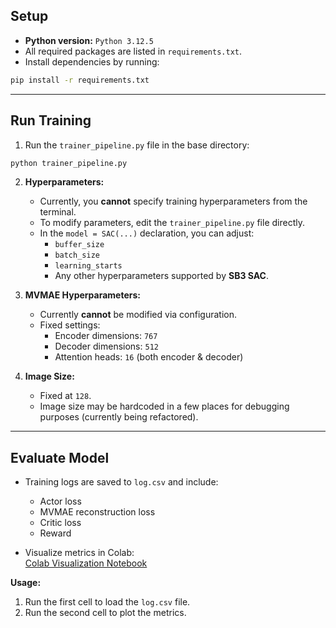 ## Setup

- **Python version:** `Python 3.12.5`
- All required packages are listed in `requirements.txt`.
- Install dependencies by running:

```bash
pip install -r requirements.txt
```

---

## Run Training

1. Run the `trainer_pipeline.py` file in the base directory:

```bash
python trainer_pipeline.py
```

2. **Hyperparameters:**
   - Currently, you **cannot** specify training hyperparameters from the terminal.
   - To modify parameters, edit the `trainer_pipeline.py` file directly.
   - In the `model = SAC(...)` declaration, you can adjust:
     - `buffer_size`
     - `batch_size`
     - `learning_starts`
     - Any other hyperparameters supported by **SB3 SAC**.

3. **MVMAE Hyperparameters:**
   - Currently **cannot** be modified via configuration.
   - Fixed settings:
     - Encoder dimensions: `767`
     - Decoder dimensions: `512`
     - Attention heads: `16` (both encoder & decoder)

4. **Image Size:**
   - Fixed at `128`.
   - Image size may be hardcoded in a few places for debugging purposes (currently being refactored).

---

## Evaluate Model

- Training logs are saved to `log.csv` and include:
  - Actor loss
  - MVMAE reconstruction loss
  - Critic loss
  - Reward

- Visualize metrics in Colab:  
  [Colab Visualization Notebook](https://colab.research.google.com/drive/16gPPI8HYgLcdplrTIn5KxCcgwm1OSq_e#scrollTo=Jysv5pMR-6PQ)

**Usage:**
1. Run the first cell to load the `log.csv` file.
2. Run the second cell to plot the metrics.
